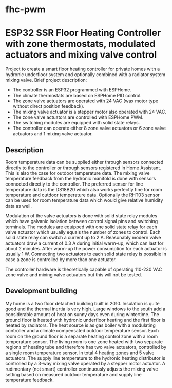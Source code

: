 # fhc-pwm
<h1>ESP32 SSR Floor Heating Controller with zone thermostats, modulated actuators and mixing valve control</h1>

Project to create a smart floor heating controller for private homes with a hydronic underfloor system and optionally combined with a radiator system mixing valve. Brief project description:
<ul>
 <li>The controller is an ESP32 programmed with ESPHome.</li>
 <li>The climate thermostats are based on ESPHome PID control.</li>
 <li>The zone valve actuators are operated with 24 VAC (wax motor type without direct position feedback).</li>
 <li>The mixing valve actuator is a stepper motor also operated with 24 VAC.</li>
 <li>The zone valve actuators are controlled with ESPHome PWM.</li>
 <li>The switching modules are equipped with solid state relays.</li>
 <li>The controller can operate either 8 zone valve actuators or 6 zone valve actuators and 1 mixing valve actuator.</li>
</ul>

<h2>Description</h2>
Room temperature data can be supplied either through sensors connected directly to the controller or through sensors registered in Home Assistant. This is also the case for outdoor temperature data. The mixing valve temperature feedback from the hydronic manifold is done with sensors connected directly to the controller. The preferred sensor for line temperature data is the DS18B20 which also works perfectly fine for room temperature and outdoor temperature data. Optionally the RHT03 sensor can be used for room temperature data which would give relative humidity data as well.

Modulation of the valve actuators is done with solid state relay modules which have galvanic isolation between control signal pins and switching terminals. The modules are equipped with one solid state relay for each valve actuator which usually equals the number of zones to control. Each solid state relay can switch a current up to 2 A. Reasonably modern valve actuators draw a current of 0.3 A during initial warm-up, which can last for about 2 minutes. After warm-up the power consumption for each actuator is usually 1 W. Connecting two actuators to each solid state relay is possible in case a zone is controlled by more than one actuator.

The controller hardware is theoretically capable of operating 110-230 VAC zone valve and mixing valve actuators but this will not be tested.

<h2>Development building</h2>
My home is a two floor detached building built in 2010. Insulation is quite good and the thermal inertia is very high. Large windows to the south add a considerable amount of heat on sunny days even during wintertime. The ground floor is heated with hydronic underfloor heating and the first floor is heated by radiators. The heat source is as gas boiler with a modulating controller and a climate compensated outdoor temperature sensor. Each room on the ground floor is a separate heating control zone with a room temperature sensor. The living room is one zone heated with two separate regions of heating tube and therefore has two valve actuators, controlled by a single room temperature sensor. In total 4 heating zones and 5 valve actuators. The supply line temperature to the hydronic heating distributor is controlled by a 3-way mixing valve operated by a stepper motor actuator. A rudimentary (not smart) controller continuously adjusts the mixing valve setting based on measured outdoor temperature and supply line temperature feedback.

